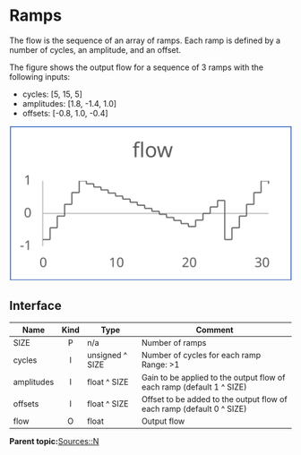# Ramps

The flow is the sequence of an array of ramps. Each ramp is defined by a number of cycles, an amplitude, and an offset.

The figure shows the output flow for a sequence of 3 ramps with the following inputs:

-   cycles: \[5, 15, 5\]
-   amplitudes: \[1.8, -1.4, 1.0\]
-   offsets: \[-0.8, 1.0, -0.4\]

![](../images/n__ramps_00.svg)

## Interface

|Name|Kind|Type|Comment|
|----|:--:|----|-------|
|SIZE|P|n/a|Number of ramps|
|cycles|I|unsigned ^ SIZE|Number of cycles for each ramp<br>Range: \>1|
|amplitudes|I|float ^ SIZE|Gain to be applied to the output flow of each ramp \(default 1 ^ SIZE\)|
|offsets|I|float ^ SIZE|Offset to be added to the output flow of each ramp \(default 0 ^ SIZE\)|
|flow|O|float|Output flow|

**Parent topic:**[Sources::N](../../libraries/sources/sources_n.md)

